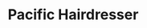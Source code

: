 ---
title: "Pacific Hairdresser"
url: /mossel-bay-local-municipality/pacific-hairdresser/
shop: Friseur
---